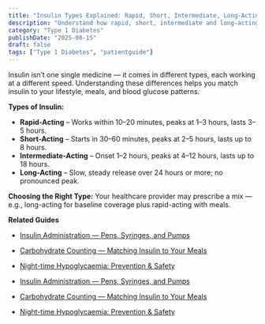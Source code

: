 ```yaml
---
title: "Insulin Types Explained: Rapid, Short, Intermediate, Long-Acting"
description: "Understand how rapid, short, intermediate and long‑acting insulins differ, and how they’re combined in real‑world treatment."
category: "Type 1 Diabetes"
publishDate: "2025-08-15"
draft: false
tags: ["Type 1 Diabetes", "patientguide"]
---
```


Insulin isn’t one single medicine — it comes in different types, each working at a different speed. Understanding these differences helps you match insulin to your lifestyle, meals, and blood glucose patterns.

**Types of Insulin:**
- **Rapid-Acting** – Works within 10–20 minutes, peaks at 1–3 hours, lasts 3–5 hours.
- **Short-Acting** – Starts in 30–60 minutes, peaks at 2–5 hours, lasts up to 8 hours.
- **Intermediate-Acting** – Onset 1–2 hours, peaks at 4–12 hours, lasts up to 18 hours.
- **Long-Acting** – Slow, steady release over 24 hours or more; no pronounced peak.

**Choosing the Right Type:**
Your healthcare provider may prescribe a mix — e.g., long-acting for baseline coverage plus rapid-acting with meals.

**Related Guides**
- [Insulin Administration — Pens, Syringes, and Pumps](/guides/insulin-administration-pens-syringes-and-pumps/)
- [Carbohydrate Counting — Matching Insulin to Your Meals](/guides/carbohydrate-counting-matching-insulin-to-your-meals/)
- [Night-time Hypoglycaemia: Prevention & Safety](/guides/night-time-hypoglycaemia-prevention-and-safety/)

- [Insulin Administration — Pens, Syringes, and Pumps](#)
- [Carbohydrate Counting — Matching Insulin to Your Meals](#)
- [Night-time Hypoglycaemia: Prevention & Safety](#)
